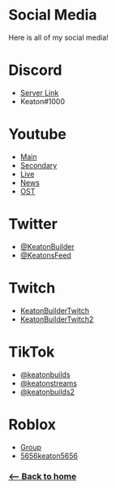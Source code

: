 # Social Media
Here is all of my social media!
# Discord
- [Server Link](https://discord.gg/yFsB7VJQNY)
- Keaton#1000

# Youtube
- [Main](https://www.youtube.com/channel/UCUy7q41uv2OUlAeaEmJPXbA)
- [Secondary](https://www.youtube.com/channel/UCPxC8xRa7_UU1JrIonnLqKQ)
- [Live](https://www.youtube.com/channel/UCEt-Liyg64TEhL0hEwu2osw)
- [News](https://www.youtube.com/channel/UC2hGifaZ4q4diUM4VBNyEAA)
- [OST](https://www.youtube.com/channel/UCDF2rBedT98oR7ehXUzf_Uw)

# Twitter
- [@KeatonBuilder](https://twitter.com/keatonbuilder)
- [@KeatonsFeed](https://twitter.com/keatonsfeed)
# Twitch
- [KeatonBuilderTwitch](https://twitch.tv/KeatonBuilderTwitch)
- [KeatonBuilderTwitch2](https://twitch.tv/KeatonBuilderTwitch2)
# TikTok
- [@keatonbuilds](https://www.tiktok.com/@keatonbuilds)
- [@keatonstreams](https://www.tiktok.com/@keatonstreams)
- [@keatonbuilds2](https://www.tiktok.com/@keatonbuilds2)
# Roblox
- [Group](https://www.roblox.com/groups/3431559/Keatons-Group#!/about)
- [5656keaton5656](https://www.roblox.com/users/211183303/profile)
### [<-- Back to home](https://keatonbuilder.github.io/keatonbuilder)
